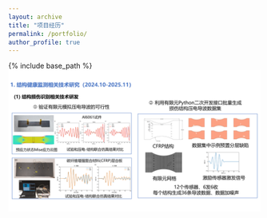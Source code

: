 ```yaml
---
layout: archive
title: "项目经历"
permalink: /portfolio/
author_profile: true
---
```


​{% include base_path %}
![](/_project_picture/Fig_01.png)
